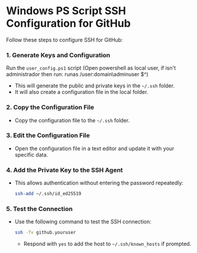 
# Windows PS Script SSH Configuration for GitHub

Follow these steps to configure SSH for GitHub:

### 1. Generate Keys and Configuration
Run the `user_config.ps1` script (Open powershell as local user, if isn't administrador then run: runas /user:domain\adminuser $^)
- This will generate the public and private keys in the `~/.ssh` folder.
- It will also create a configuration file in the local folder.

### 2. Copy the Configuration File
- Copy the configuration file to the `~/.ssh` folder.

### 3. Edit the Configuration File
- Open the configuration file in a text editor and update it with your specific data.

### 4. Add the Private Key to the SSH Agent
- This allows authentication without entering the password repeatedly:
  ```bash
  ssh-add ~/.ssh/id_ed25519
  ```

### 5. Test the Connection
- Use the following command to test the SSH connection:
  ```bash
  ssh -Tv github.youruser
  ```
  - Respond with `yes` to add the host to `~/.ssh/known_hosts` if prompted.
